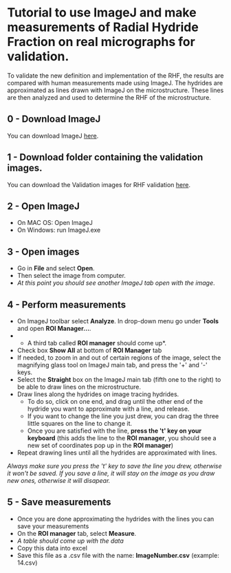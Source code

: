 # Tutorial to use ImageJ and make measurements of Radial Hydride Fraction on real micrographs for validation. 

To validate the new definition and implementation of the RHF, the results are compared with human measurements made using ImageJ. 
The hydrides are approximated as lines drawn with ImageJ on the microstructure. 
These lines are then analyzed and used to determine the RHF of the microstructure.

## 0 - Download ImageJ
You can download ImageJ [here](https://imagej.nih.gov/ij/download.html).

## 1 - Download folder containing the validation images. 
You can download the Validation images for RHF validation [here](https://github.com/simopier/QuantifyingHydrideMicrostructure/tree/master/RHF_Validation_Microstructures).

## 2 - Open ImageJ
* On MAC OS: Open ImageJ
* On Windows: run ImageJ.exe

## 3 - Open images
* Go in __File__ and select __Open__.
* Then select the image from computer.
* *At this point you should see another ImageJ tab open with the image*.

## 4 - Perform measurements  
* On ImageJ toolbar select __Analyze__. In drop-down menu go under __Tools__ and open __ROI Manager...__.
* * A third tab called __ROI manager__ should come up*.
* Check box __Show All__ at bottom of __ROI Manager__ tab
* If needed, to zoom in and out of certain regions of the image, select the magnifying glass tool on ImageJ main tab, and press the '+' and '-' keys. 
* Select the __Straight__ box on the ImageJ main tab (fifth one to the right) to be able to draw lines on the microstructure.
* Draw lines along the hydrides on image tracing hydrides. 
  * To do so, click on one end, and drag until the other end of the hydride you want to approximate with a line, and release. 
  * If you want to change the line you just drew, you can drag the three little squares on the line to change it.
  * Once you are satisfied with the line, __press the 't' key on your keyboard__ (this adds the line to the __ROI manager__, you should see a new set of coordinates pop up in the __ROI manager__)
* Repeat drawing lines until all the hydrides are approximated with lines.

*Always make sure you press the 't' key to save the line you drew, otherwise it won't be saved. If you save a line, it will stay on the image as you draw new ones, otherwise it will disapear.* 


## 5 - Save measurements
* Once you are done approximating the hydrides with the lines you can save your measurements
* On the __ROI manager__ tab, select __Measure__.
* *A table should come up with the data*
* Copy this data into excel
* Save this file as a .csv file with the name: __ImageNumber.csv__ (example: 14.csv)
